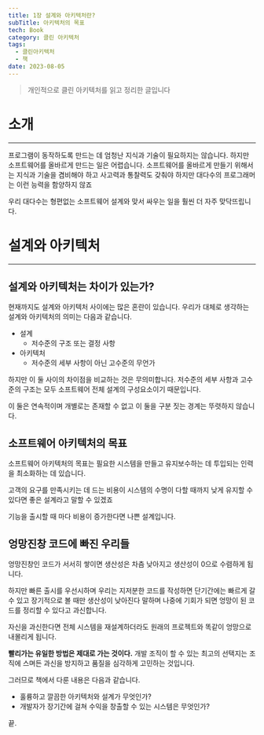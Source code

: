 ```yaml
---
title: 1장 설계와 아키텍처란?
subTitle: 아키텍처의 목표
tech: Book
category: 클린 아키텍처
tags:
  - 클린아키텍처
  - 책
date: 2023-08-05
---
```

> 개인적으로 클린 아키텍처를 읽고 정리한 글입니다


# 소개
---
프로그램이 동작하도록 만드는 데 엄청난 지식과 기술이 필요하지는 않습니다.
하지만 소프트웨어를 올바르게 만드는 일은 어렵습니다.
소프트웨어를 올바르게 만들기 위해서는 지식과 기술을 겸비해야 하고 사고력과 통찰력도 갖춰야 하지만 대다수의 프로그래머는 이런 능력을 함양하지 않죠

우리 대다수는 형편없는 소프트웨어 설계와 맞서 싸우는 일을 훨씬 더 자주 맞닥뜨립니다.

# 설계와 아키텍처

---

## 설계와 아키텍처는 차이가 있는가?
현재까지도 설계와 아키텍처 사이에는 많은 혼란이 있습니다.
우리가 대체로 생각하는 설계와 아키텍처의 의미는 다음과 같습니다.

- 설계
  - 저수준의 구조 또는 결정 사항
- 아키텍처
  - 저수준의 세부 사항이 아닌 고수준의 무언가

하지만 이 둘 사이의 차이점을 비교하는 것은 무의미합니다.
저수준의 세부 사항과 고수준의 구조는 모두 소프트웨어 전체 설계의 구성요소이기 때문입니다.

이 둘은 연속적이며 개별로는 존재할 수 없고 이 둘을 구분 짓는 경계는 뚜렷하지 않습니다.


## 소프트웨어 아키텍처의 목표
소프트웨어 아키텍처의 목표는 필요한 시스템을 만들고 유지보수하는 데 투입되는 인력을 최소화하는 데 있습니다.

고객의 요구를 만족시키는 데 드는 비용이 시스템의 수명이 다할 때까지 낮게 유지할 수 있다면 좋은 설계라고 말할 수 있겠죠

기능을 출시할 때 마다 비용이 증가한다면 나쁜 설계입니다.


## 엉망진창 코드에 빠진 우리들
엉망진창인 코드가 서서히 쌓이면 생산성은 차츰 낮아지고
생산성이 0으로 수렴하게 됩니다.

하지만 빠른 출시를 우선시하며 우리는 지저분한 코드를 작성하면 단기간에는 빠르게 갈 수 있고 장기적으로 볼 때만 생산성이 낮아진다 말하며 나중에 기회가 되면 엉망이 된 코드를 정리할 수 있다고 과신합니다.

자신을 과신한다면 전체 시스템을 재설계하더라도 원래의 프로젝트와 똑같이 엉망으로 내몰리게 됩니다.


**빨리가는 유일한 방법은 제대로 가는 것이다.**
개발 조직이 할 수 있는 최고의 선택지는 조직에 스며든 과신을 방지하고
품질을 심각하게 고민하는 것입니다.

그러므로 책에서 다룬 내용은 다음과 같습니다.

- 훌륭하고 깔끔한 아키텍처와 설계가 무엇인가?
- 개발자가 장기간에 걸쳐 수익을 창출할 수 있는 시스템은 무엇인가?


끝.